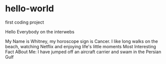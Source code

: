 # hello-world
first coding project

Hello Everybody on the interwebs

My Name is Whitney, my horoscope sign is Cancer.
I like long walks on the beach, watching Netflix and enjoying life's little moments
Most Interesting Fact ABout Me: I have jumped off an aircraft carrier and swam in the Persian Gulf
